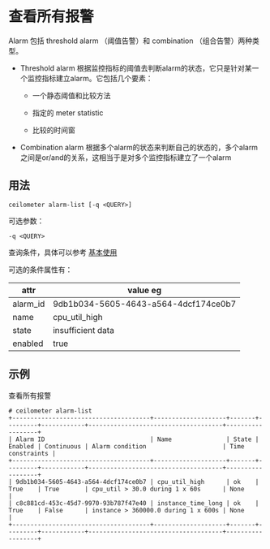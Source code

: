 # 查看所有报警 #

Alarm 包括 threshold alarm （阈值告警）和 combination （组合告警）两种类型。

* Threshold alarm 根据监控指标的阈值去判断alarm的状态，它只是针对某一个监控指标建立alarm。它包括几个要素：

    * 一个静态阈值和比较方法

    * 指定的 meter statistic

    * 比较的时间窗

* Combination alarm 根据多个alarm的状态来判断自己的状态的，多个alarm之间是or/and的关系，这相当于是对多个监控指标建立了一个alarm

## 用法 ##

`ceilometer alarm-list [-q <QUERY>]`

可选参数：

`-q <QUERY>`

查询条件，具体可以参考 [基本使用](./basic_usage.md)

可选的条件属性有：

| attr | value eg |
| --- | --- |
| alarm_id | 9db1b034-5605-4643-a564-4dcf174ce0b7 |
| name | cpu_util_high |
| state | insufficient data |
| enabled | true |

## 示例 ##

查看所有报警

```
# ceilometer alarm-list
+--------------------------------------+--------------------+-------+---------+------------+-------------------------------------+------------------+
| Alarm ID                             | Name               | State | Enabled | Continuous | Alarm condition                     | Time constraints |
+--------------------------------------+--------------------+-------+---------+------------+-------------------------------------+------------------+
| 9db1b034-5605-4643-a564-4dcf174ce0b7 | cpu_util_high      | ok    | True    | True       | cpu_util > 30.0 during 1 x 60s      | None             |
| c8c881cd-453c-45d7-9970-93b787f47e40 | instance_time_long | ok    | True    | False      | instance > 360000.0 during 1 x 600s | None             |
+--------------------------------------+--------------------+-------+---------+------------+-------------------------------------+------------------+
```

